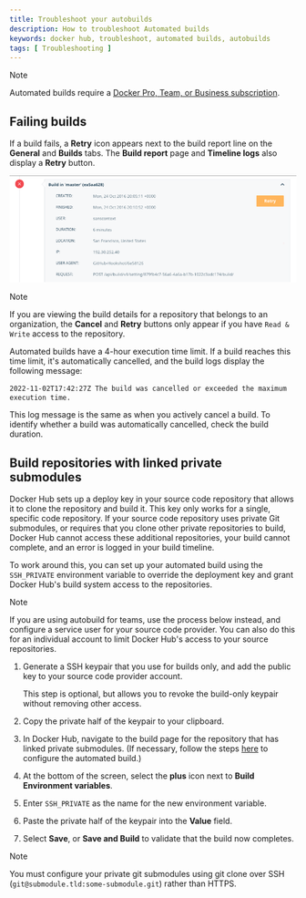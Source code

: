 ```yaml
---
title: Troubleshoot your autobuilds
description: How to troubleshoot Automated builds
keywords: docker hub, troubleshoot, automated builds, autobuilds
tags: [ Troubleshooting ]
---
```


> [!NOTE]
>
> Automated builds require a
> [Docker Pro, Team, or Business subscription](../../subscription/_index.md).

## Failing builds

If a build fails, a **Retry** icon appears next to the build report line on the
**General** and **Builds** tabs. The **Build report** page and **Timeline logs** also display a **Retry** button.

![Timeline view showing the retry build button](images/retry-build.png)

> [!NOTE]
>
> If you are viewing the build details for a repository that belongs to an
> organization, the **Cancel** and **Retry** buttons only appear if you have `Read & Write` access to the repository.

Automated builds have a 4-hour execution time limit. If a build reaches this time limit, it's
automatically cancelled, and the build logs display the following message:

```text
2022-11-02T17:42:27Z The build was cancelled or exceeded the maximum execution time.
```

This log message is the same as when you actively cancel a build. To identify
whether a build was automatically cancelled, check the build duration.


## Build repositories with linked private submodules

Docker Hub sets up a deploy key in your source code repository that allows it
to clone the repository and build it. This key only works for a single,
specific code repository. If your source code repository uses private Git
submodules, or requires that you clone other private repositories to build,
Docker Hub cannot access these additional repositories, your build cannot complete,
and an error is logged in your build timeline.

To work around this, you can set up your automated build using the `SSH_PRIVATE`
environment variable to override the deployment key and grant Docker Hub's build
system access to the repositories.

> [!NOTE]
>
> If you are using autobuild for teams, use the process below
> instead, and configure a service user for your source code provider. You can
> also do this for an individual account to limit Docker Hub's access to your
> source repositories.

1. Generate a SSH keypair that you use for builds only, and add the public key to your source code provider account.

    This step is optional, but allows you to revoke the build-only keypair without removing other access.

2. Copy the private half of the keypair to your clipboard.
3. In Docker Hub, navigate to the build page for the repository that has linked private submodules. (If necessary, follow the steps [here](index.md#configure-automated-builds) to configure the automated build.)
4. At the bottom of the screen, select the **plus** icon next to **Build Environment variables**.
5. Enter `SSH_PRIVATE` as the name for the new environment variable.
6. Paste the private half of the keypair into the **Value** field.
7. Select **Save**, or **Save and Build** to validate that the build now completes.

> [!NOTE]
>
> You must configure your private git submodules using git clone over SSH
> (`git@submodule.tld:some-submodule.git`) rather than HTTPS.
